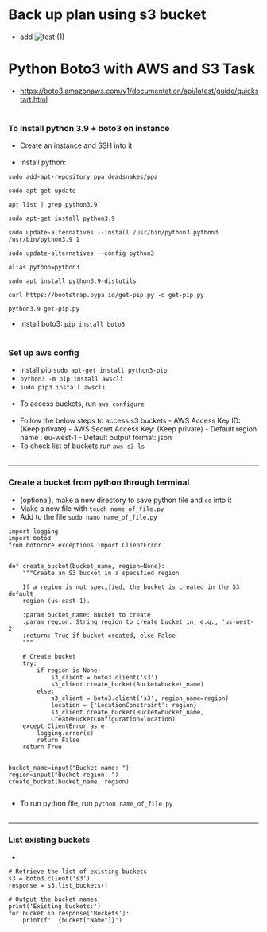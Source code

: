 # Back up plan using s3 bucket

- add
![test (1)](https://user-images.githubusercontent.com/86292184/127343662-a7a5f295-6d29-4516-b9c6-6841c5d79f73.jpg)


# Python Boto3 with AWS and S3 Task
- https://boto3.amazonaws.com/v1/documentation/api/latest/guide/quickstart.html
<br> </br>

### To install python 3.9 + boto3 on instance
- Create an instance and SSH into it
<br> </br>
- Install python:
```
sudo add-apt-repository ppa:deadsnakes/ppa

sudo apt-get update

apt list | grep python3.9

sudo apt-get install python3.9

sudo update-alternatives --install /usr/bin/python3 python3 /usr/bin/python3.9 1

sudo update-alternatives --config python3

alias python=python3

sudo apt install python3.9-distutils

curl https://bootstrap.pypa.io/get-pip.py -o get-pip.py

python3.9 get-pip.py
```
- Install boto3: `pip install boto3`
<br> </br>
### Set up aws config

- install pip `sudo apt-get install python3-pip`
 - `python3 -m pip install awscli`
 - `sudo pip3 install awscli`
 <br> </br>
 - To access buckets, run `aws configure`
 <br> </br>
 - Follow the below steps to access s3 buckets
 		- AWS Access Key ID: (Keep private)
 		- AWS Secret Access Key: (Keep private)
 		- Default region name : eu-west-1
 		- Default output format: json
- To check list of buckets run `aws s3 ls`
<br> </br>
- --------------------------------------
### Create a bucket from python through terminal

- (optional), make a new directory to save python file and `cd` into it
- Make a new file with `touch name_of_file.py`
- Add to the file `sudo nano name_of_file.py `

```
import logging
import boto3
from botocore.exceptions import ClientError


def create_bucket(bucket_name, region=None):
    """Create an S3 bucket in a specified region

    If a region is not specified, the bucket is created in the S3 default
    region (us-east-1).

    :param bucket_name: Bucket to create
    :param region: String region to create bucket in, e.g., 'us-west-2'
    :return: True if bucket created, else False
    """

    # Create bucket
    try:
        if region is None:
            s3_client = boto3.client('s3')
            s3_client.create_bucket(Bucket=bucket_name)
        else:
            s3_client = boto3.client('s3', region_name=region)
            location = {'LocationConstraint': region}
            s3_client.create_bucket(Bucket=bucket_name,
            CreateBucketConfiguration=location)
    except ClientError as e:
        logging.error(e)
        return False
    return True


bucket_name=input("Bucket name: ")
region=input("Bucket region: ")
create_bucket(bucket_name, region)


```
- To run python file, run `python name_of_file.py`
<br> </br> 
- ------------------------------------
### List existing buckets
-
```
# Retrieve the list of existing buckets
s3 = boto3.client('s3')
response = s3.list_buckets()

# Output the bucket names
print('Existing buckets:')
for bucket in response['Buckets']:
    print(f'  {bucket["Name"]}')

```

